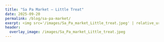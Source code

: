 ```yaml
---
title: "Sa Pa Market – Little Treat"
date: 2025-09-20
permalink: /blog/sa-pa-market/
exerpt: <img src='/images/Sa_Pa_market_Little_treat.jpeg' | relative_url '>
header:
  overlay_image: /images/Sa_Pa_market_Little_treat.jpeg
---
```

